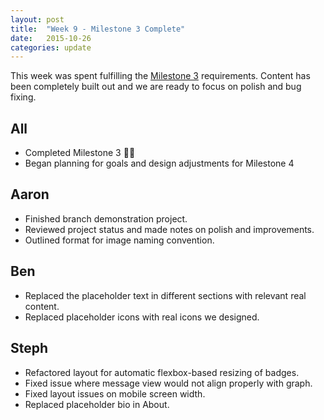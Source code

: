 ```yaml
---
layout: post
title:  "Week 9 - Milestone 3 Complete"
date:   2015-10-26
categories: update
---
```


This week was spent fulfilling the [Milestone 3](https://github.com/gitrit/pending/wiki/Project-Roadmap) requirements. Content has been completely built out and we are ready to focus on polish and bug fixing.

## All
* Completed Milestone 3 :confetti_ball::confetti_ball:
* Began planning for goals and design adjustments for Milestone 4

## Aaron
* Finished branch demonstration project.
* Reviewed project status and made notes on polish and improvements.
* Outlined format for image naming convention.

## Ben
* Replaced the placeholder text in different sections with relevant real content.
* Replaced placeholder icons with real icons we designed. 

## Steph
* Refactored layout for automatic flexbox-based resizing of badges.
* Fixed issue where message view would not align properly with graph.
* Fixed layout issues on mobile screen width.
* Replaced placeholder bio in About.
